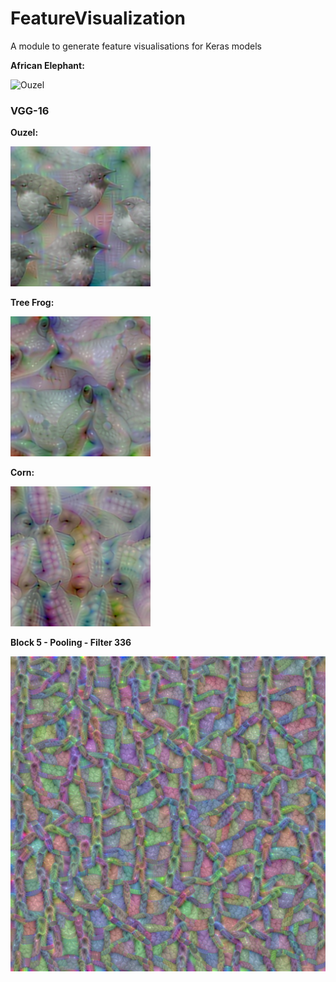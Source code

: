# FeatureVisualization
A module to generate feature visualisations for Keras models

**African Elephant:**

![Ouzel](./examples/elephant.gif)

### VGG-16

**Ouzel:**

![Ouzel](./examples/VGG16_ouzel.png)

**Tree Frog:**

![Ouzel](./examples/VGG16_treefrog.png)

**Corn:**

![Ouzel](./examples/VGG16_corn.png)


**Block 5 - Pooling - Filter 336**

![Block 5 - Pooling - Filer 336](./examples/VGG16_block5_pool_filter_336.png)
